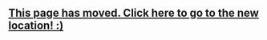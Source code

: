 ## [This page has moved. Click here to go to the new location! :)](http://bevry.me/docpad/participate)